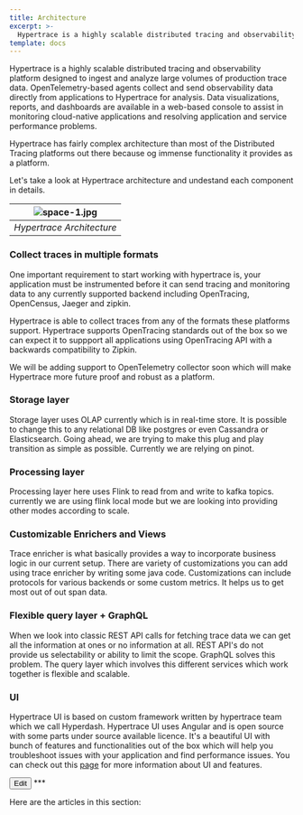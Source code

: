 ```yaml
---
title: Architecture
excerpt: >-
  Hypertrace is a highly scalable distributed tracing and observability platform.
template: docs
---
```

Hypertrace is a highly scalable distributed tracing and observability platform designed to ingest and analyze large volumes of production trace data. OpenTelemetry-based agents collect and send observability data directly from applications to Hypertrace for analysis. Data visualizations, reports, and dashboards are available in a web-based console to assist in monitoring cloud-native applications and resolving application and service performance problems.

Hypertrace has fairly complex architecture than most of the Distributed Tracing platforms out there because og immense functionality it provides as a platform. 

Let's take a look at Hypertrace architecture and undestand each component in details.


| ![space-1.jpg](https://s3.amazonaws.com/fininity.tech/DT/architecture.png) | 
|:--:| 
| *Hypertrace Architecture* |

### Collect traces in multiple formats
One important requirement to start working with hypertrace is, your application must be instrumented before it can send tracing and monitoring data to any currently supported backend including OpenTracing, OpenCensus, Jaeger and zipkin. 

Hypertrace is able to collect traces from any of the formats these platforms support. Hypertrace supports OpenTracing standards out of the box so we can expect it to suppport all applications using OpenTracing API with a backwards compatibility to Zipkin. 

We will be adding support to OpenTelemetry collector soon which will make Hypertrace more future proof and robust as a platform.

### Storage layer
Storage layer uses OLAP currently which is in real-time store. It is possible to change this to any relational DB like postgres or even Cassandra or Elasticsearch. Going ahead, we are trying to make this plug and play transition as simple as possible. Currently we are relying on pinot. 

### Processing layer
Processing layer here uses Flink to read from and write to kafka topics. currently we are using flink local mode but we are looking into providing other modes according to scale. 

### Customizable Enrichers and Views
Trace enricher is what basically provides a way to incorporate business logic in our current setup. There are variety of customizations you can add using trace enricher by writing some java code. Customizations can include protocols for various backends or some custom metrics. It helps us to get most out of out span data.

### Flexible query layer + GraphQL
When we look into classic REST API calls for fetching trace data we can get all the information at ones or no information at all. REST API's do not provide us selectability or ability to limit the scope. GraphQL solves this problem.  The query layer which involves this different services which work together is flexible and scalable. 

### UI
Hypertrace UI is based on custom framework written by hypertrace team which we call Hyperdash. Hypertrace UI uses Angular and is open source with some parts under source available licence. It's a beautiful UI with bunch of features and functionalities out of the box which will help you troubleshoot issues with your application and find performance issues. You can check out this [page](docs/UI.md) for more information about UI and features. 

<a href="https://github.com/hypertrace/hypertrace-docs-website/tree/master/src/pages/docs/arch/index.md">
<button type="button">Edit</button></a>
***

Here are the articles in this section:
